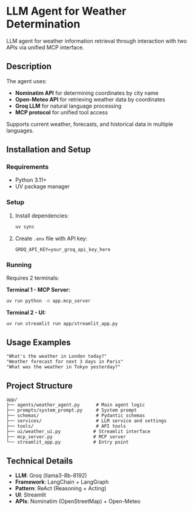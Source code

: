 # LLM Agent for Weather Determination

LLM agent for weather information retrieval through interaction with two APIs via unified MCP interface.

## Description

The agent uses:
- **Nominatim API** for determining coordinates by city name
- **Open-Meteo API** for retrieving weather data by coordinates
- **Groq LLM** for natural language processing
- **MCP protocol** for unified tool access

Supports current weather, forecasts, and historical data in multiple languages.

## Installation and Setup

### Requirements
- Python 3.11+
- UV package manager

### Setup
1. Install dependencies:
   ```bash
   uv sync
   ```

2. Create `.env` file with API key:
   ```
   GROQ_API_KEY=your_groq_api_key_here
   ```

### Running
Requires 2 terminals:

**Terminal 1 - MCP Server:**
```bash
uv run python -m app.mcp_server
```

**Terminal 2 - UI:**
```bash
uv run streamlit run app/streamlit_app.py
```

## Usage Examples

```
"What's the weather in London today?"
"Weather forecast for next 3 days in Paris"
"What was the weather in Tokyo yesterday?"
```

## Project Structure

```
app/
├── agents/weather_agent.py      # Main agent logic
├── prompts/system_prompt.py     # System prompt
├── schemas/                     # Pydantic schemas
├── services/                    # LLM service and settings
├── tools/                       # API tools
├── ui/weather_ui.py            # Streamlit interface
├── mcp_server.py               # MCP server
└── streamlit_app.py            # Entry point
```

## Technical Details

- **LLM**: Groq (llama3-8b-8192)
- **Framework**: LangChain + LangGraph
- **Pattern**: ReAct (Reasoning + Acting)
- **UI**: Streamlit
- **APIs**: Nominatim (OpenStreetMap) + Open-Meteo